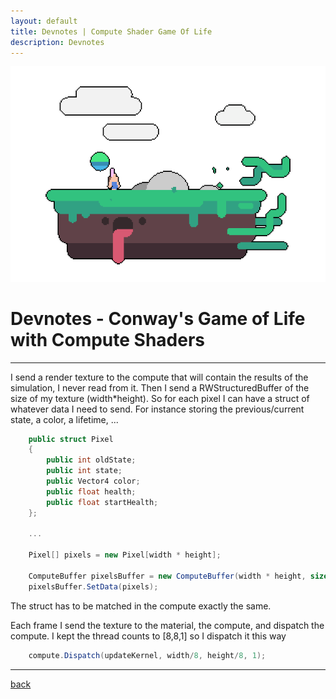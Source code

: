 ```yaml
---
layout: default
title: Devnotes | Compute Shader Game Of Life
description: Devnotes
---
```


![Header](../images/simple-outline-post-process/header.png)

# Devnotes - Conway's Game of Life with Compute Shaders

* * *

I send a render texture to the compute that will contain the results of the simulation, I never read from it.
Then I send a RWStructuredBuffer of the size of my texture (width*height). So for each pixel I can have a struct of whatever data I need to send. For instance storing the previous/current state, a color, a lifetime, ... 

```c#
    public struct Pixel
    {
        public int oldState;
        public int state;
        public Vector4 color;
        public float health;
        public float startHealth;
    };

    ...

    Pixel[] pixels = new Pixel[width * height];

    ComputeBuffer pixelsBuffer = new ComputeBuffer(width * height, sizeof(int) * 2 + sizeof(float) * 6);
    pixelsBuffer.SetData(pixels);
```

The struct has to be matched in the compute exactly the same.

Each frame I send the texture to the material, the compute, and dispatch the compute.
I kept the thread counts to [8,8,1] so I dispatch it this way

```c#
    compute.Dispatch(updateKernel, width/8, height/8, 1);
```

* * *

[back](../)
